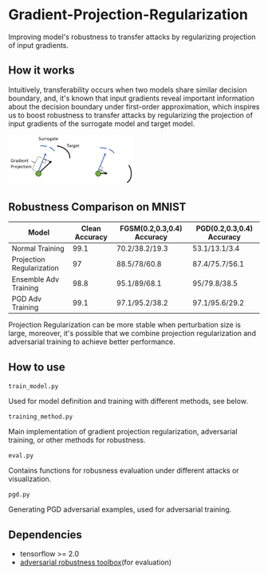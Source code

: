 # Gradient-Projection-Regularization
Improving model's robustness to transfer attacks by regularizing projection of input gradients.

## How it works
Intuitively, transferability occurs when two models share similar decision boundary, and, it's known that input gradients reveal important information about the decision boundary under first-order approximation, which inspires us to boost robustness to transfer attacks by regularizing the projection of input gradients of the surrogate model and target model.


<img src="assets/gradient_projection.png" width = "50%" height = "50%" alt="gradient_projection" />

## Robustness Comparison on MNIST
| Model | Clean Accuracy |FGSM(0.2,0.3,0.4) Accuracy|PGD(0.2,0.3,0.4) Accuracy|
| ----- | ----- | ----- | ----- |
| Normal Training | 99.1 | 70.2/38.2/19.3	| 53.1/13.1/3.4 |
| Projection Regularization | 97 |	88.5/78/60.8 |	87.4/75.7/56.1 |
| Ensemble Adv Training | 98.8	| 95.1/89/68.1 |	95/79.8/38.5 |
| PGD Adv Training | 99.1 |	97.1/95.2/38.2 |	97.1/95.6/29.2 |

Projection Regularization can be more stable when perturbation size is large, moreover, it's possible that we combine projection regularization and adversarial training to achieve better performance.
## How to use
```
train_model.py
```
Used for model definition and training with different methods, see below.
```
training_method.py
```
Main implementation of gradient projection regularization, adversarial training, or other methods for robustness.
```
eval.py
```
Contains functions for robusness evaluation under different attacks or visualization.
```
pgd.py
```
Generating PGD adversarial examples, used for adversarial training.

## Dependencies
- tensorflow >= 2.0
- [adversarial robustness toolbox](https://github.com/Trusted-AI/adversarial-robustness-toolbox)(for evaluation)

